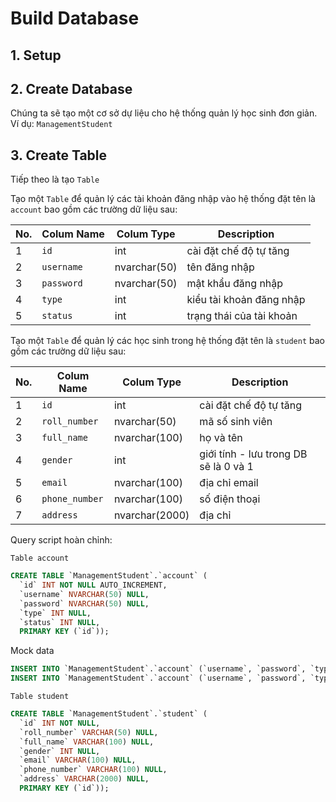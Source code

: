 # Build Database

## 1. Setup


## 2. Create Database

Chúng ta sẽ tạo một cơ sở dự liệu cho hệ thống quản lý học sinh đơn giản. Ví dụ: `ManagementStudent`

## 3. Create Table

Tiếp theo là tạo `Table`

Tạo một `Table` để quản lý các tài khoản đăng nhập vào hệ thống đặt tên là `account` bao gồm các trường dữ liệu sau:

| No. | Colum Name | Colum Type | Description |
| --- | --- | --- | --- |
| 1 | `id` | int | cài đặt chế độ tự tăng |
| 2 | `username` | nvarchar(50) | tên đăng nhập |
| 3 | `password` | nvarchar(50) | mật khẩu đăng nhập |
| 4 | `type` | int | kiểu tài khoản đăng nhập |
| 5 | `status` | int | trạng thái của tài khoản |

Tạo một `Table` để quản lý các học sinh trong hệ thống đặt tên là `student` bao gồm các trường dữ liệu sau:

| No. | Colum Name | Colum Type | Description |
| --- | --- | --- | --- |
| 1 | `id` | int | cài đặt chế độ tự tăng |
| 2 | `roll_number` | nvarchar(50) | mã số sinh viên |
| 3 | `full_name` | nvarchar(100) | họ và tên|
| 4 | `gender` | int | giới tính - lưu trong DB sẽ là 0 và 1 |
| 5 | `email` | nvarchar(100) | địa chỉ email |
| 6 | `phone_number` | nvarchar(100) | số điện thoại |
| 7 | `address` | nvarchar(2000) | địa chỉ |

Query script hoàn chỉnh:

`Table account`

```sql
CREATE TABLE `ManagementStudent`.`account` (
  `id` INT NOT NULL AUTO_INCREMENT,
  `username` NVARCHAR(50) NULL,
  `password` NVARCHAR(50) NULL,
  `type` INT NULL,
  `status` INT NULL,
  PRIMARY KEY (`id`));
```
Mock data 
```sql
INSERT INTO `ManagementStudent`.`account` (`username`, `password`, `type`, `status`) VALUES ('admin', '123456', '1', '1');
INSERT INTO `ManagementStudent`.`account` (`username`, `password`, `type`, `status`) VALUES ('staff', '123456', '2', '1');
```

`Table student`
```sql
CREATE TABLE `ManagementStudent`.`student` (
  `id` INT NOT NULL,
  `roll_number` VARCHAR(50) NULL,
  `full_name` VARCHAR(100) NULL,
  `gender` INT NULL,
  `email` VARCHAR(100) NULL,
  `phone_number` VARCHAR(100) NULL,
  `address` VARCHAR(2000) NULL,
  PRIMARY KEY (`id`));
```
